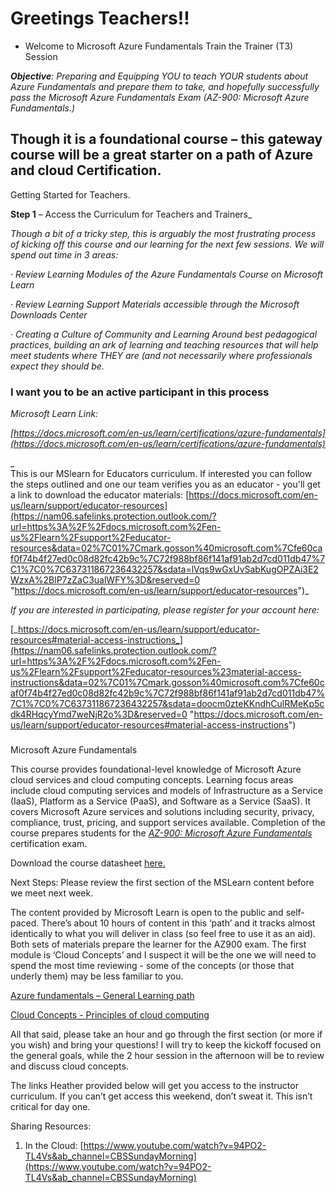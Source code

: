 # Greetings Teachers!!

* Welcome to Microsoft Azure Fundamentals Train the Trainer (T3) Session

**_Objective_**_: Preparing and Equipping YOU to teach YOUR students about Azure Fundamentals and prepare them to take, and hopefully successfully pass the Microsoft Azure Fundamentals Exam (AZ-900: Microsoft Azure Fundamentals.)_

## Though it is a foundational course – this gateway course will be a great starter on a path of Azure and cloud Certification.

Getting Started for Teachers.

**Step 1** – Access the Curriculum for Teachers and Trainers_

_Though a bit of a tricky step, this is arguably the most frustrating process of kicking off this course and our learning for the next few sessions. We will spend out time in 3 areas:_

· _Review Learning Modules of the Azure Fundamentals Course on Microsoft Learn_

· _Review Learning Support Materials accessible through the Microsoft Downloads Center_

· _Creating a Culture of Community and Learning Around best pedagogical practices, building an ark of learning and teaching resources that will help meet students where THEY are (and not necessarily where professionals expect they should be._

### I want you to be an active participant in this process

_Microsoft Learn Link:_

_[https://docs.microsoft.com/en-us/learn/certifications/azure-fundamentals](https://docs.microsoft.com/en-us/learn/certifications/azure-fundamentals)_

_  
This is our MSlearn for Educators curriculum. If interested you can follow the steps outlined and one our team verifies you as an educator - you'll get a link to download the educator materials: [https://docs.microsoft.com/en-us/learn/support/educator-resources](https://nam06.safelinks.protection.outlook.com/?url=https%3A%2F%2Fdocs.microsoft.com%2Fen-us%2Flearn%2Fsupport%2Feducator-resources&data=02%7C01%7Cmark.gosson%40microsoft.com%7Cfe60caf0f74b4f27ed0c08d82fc42b9c%7C72f988bf86f141af91ab2d7cd011db47%7C1%7C0%7C637311867236432257&sdata=lVqs9wGxUvSabKugOPZAi3E2WzxA%2BlP7zZaC3ualWFY%3D&reserved=0 "https://docs.microsoft.com/en-us/learn/support/educator-resources")_

_If you are interested in participating, please register for your account here:_

[_https://docs.microsoft.com/en-us/learn/support/educator-resources#material-access-instructions_](https://nam06.safelinks.protection.outlook.com/?url=https%3A%2F%2Fdocs.microsoft.com%2Fen-us%2Flearn%2Fsupport%2Feducator-resources%23material-access-instructions&data=02%7C01%7Cmark.gosson%40microsoft.com%7Cfe60caf0f74b4f27ed0c08d82fc42b9c%7C72f988bf86f141af91ab2d7cd011db47%7C1%7C0%7C637311867236432257&sdata=doocm0zteKKndhCulRMeKp5cdk4RHqcyYmd7weNjR2o%3D&reserved=0 "https://docs.microsoft.com/en-us/learn/support/educator-resources#material-access-instructions")

###   
Microsoft Azure Fundamentals

This course provides foundational-level knowledge of Microsoft Azure cloud services and cloud computing concepts. Learning focus areas include cloud computing services and models of Infrastructure as a Service (IaaS), Platform as a Service (PaaS), and Software as a Service (SaaS). It covers Microsoft Azure services and solutions including security, privacy, compliance, trust, pricing, and support services available. Completion of the course prepares students for the _[AZ-900: Microsoft Azure Fundamentals](https://docs.microsoft.com/en-us/learn/certifications/azure-fundamentals)_ certification exam.

Download the course datasheet [here.](https://aka.ms/az-900-coursedatasheet)

Next Steps:  Please review the first section of the MSLearn content before we meet next week.

The content provided by Microsoft Learn is open to the public and self-paced. There’s about 10 hours of content in this ‘path’ and it tracks almost identically to what you will deliver in class (so feel free to use it as an aid). Both sets of materials prepare the learner for the AZ900 exam. The first module is ‘Cloud Concepts’ and I suspect it will be the one we will need to spend the most time reviewing - some of the concepts (or those that underly them) may be less familiar to you.

[Azure fundamentals – General Learning path](https://docs.microsoft.com/en-us/learn/paths/azure-fundamentals/)

[Cloud Concepts - Principles of cloud computing](https://docs.microsoft.com/en-us/learn/modules/principles-cloud-computing/)

All that said, please take an hour and go through the first section (or more if you wish) and bring your questions! I will try to keep the kickoff focused on the general goals, while the 2 hour session in the afternoon will be to review and discuss cloud concepts.

The links Heather provided below will get you access to the instructor curriculum. If you can’t get access this weekend, don’t sweat it. This isn’t critical for day one.

Sharing Resources:

1.  In the Cloud:  [https://www.youtube.com/watch?v=94PO2-TL4Vs&ab_channel=CBSSundayMorning](https://www.youtube.com/watch?v=94PO2-TL4Vs&ab_channel=CBSSundayMorning)

